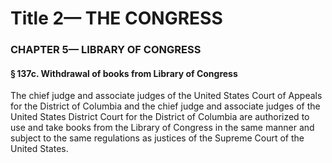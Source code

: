 
# Title 2— THE CONGRESS
### CHAPTER 5— LIBRARY OF CONGRESS
#### § 137c. Withdrawal of books from Library of Congress

The chief judge and associate judges of the United States Court of Appeals for the District of Columbia and the chief judge and associate judges of the United States District Court for the District of Columbia are authorized to use and take books from the Library of Congress in the same manner and subject to the same regulations as justices of the Supreme Court of the United States.
